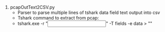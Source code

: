 1. pcapOutText2CSV.py
   * Parser to parse multiple lines of tshark data field text output into csv
   * Tshark command to extract from pcap:
   * tshark.exe -r "<input pcap file>" -T fields -e data > "<output file path>"
